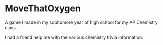 # MoveThatOxygen
A game I made in my sophomore year of high school for my AP Chemistry class.

I had a friend help me with the various chemistry trivia information.
